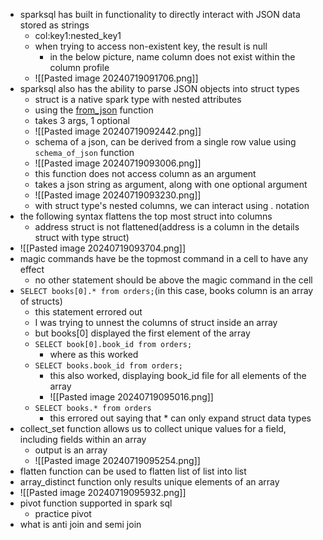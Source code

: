 - sparksql has built in functionality to directly interact with JSON data stored as strings
	- col:key1:nested_key1
	- when trying to access non-existent key, the result is null
		- in the below picture, name column does not exist within the column profile
	- ![[Pasted image 20240719091706.png]]
- sparksql also has the ability to parse JSON objects into struct types
	- struct is a native spark type with nested attributes
	- using the [from_json](https://docs.databricks.com/en/sql/language-manual/functions/from_json.html) function
	- takes 3 args, 1 optional
	- ![[Pasted image 20240719092442.png]]
	- schema of a json, can be derived from a single row value using `schema_of_json` function
	- ![[Pasted image 20240719093006.png]]
	- this function does not access column as an argument
	- takes a json string as argument, along with one optional argument
	- ![[Pasted image 20240719093230.png]]
	- with struct type's nested columns, we can interact using . notation
- the following syntax flattens the top most struct into columns
	- address struct is not flattened(address is a column in the details struct with type struct)
- ![[Pasted image 20240719093704.png]]
- magic commands have be the topmost command in a cell to have any effect
	- no other statement should be above the magic command in the cell
- `SELECT books[0].* from orders;`(in this case, books column is an array of structs)
	- this statement errored out
	- I was trying to unnest the columns of struct inside an array
	- but books\[0\]  displayed the first element of the array
	- `SELECT book[0].book_id from orders;`
		- where as this worked
	- `SELECT books.book_id from orders;`
		- this also worked, displaying book_id file for all elements of the array
		- ![[Pasted image 20240719095016.png]]
	- `SELECT books.* from orders`
		- this errored out saying that \* can only expand struct data types
- collect_set function allows us to collect unique values for a field, including fields within an array
	- output is an array
	- ![[Pasted image 20240719095254.png]]
- flatten function can be used to flatten list of list into list
- array_distinct function only results unique elements of an array
- ![[Pasted image 20240719095932.png]]
- pivot function supported in spark sql
	- practice pivot
- what is anti join and semi join